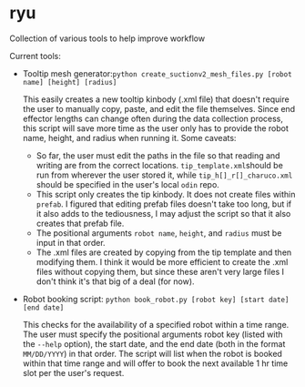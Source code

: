 # ryu
Collection of various tools to help improve workflow

Current tools:
  - Tooltip mesh generator:```python create_suctionv2_mesh_files.py [robot name] [height] [radius]```
  
    This easily creates a new tooltip kinbody (.xml file) that doesn't require the user to manually copy, paste, and edit the file themselves. Since end effector lengths can change often during the data collection process, this script will save more time as the user only has to provide the robot name, height, and radius when running it. Some caveats:
    - So far, the user must edit the paths in the file so that reading and writing are from the correct locations. ```tip_template.xml```should be run from wherever the user stored it, while ```tip_h[]_r[]_charuco.xml``` should be specified in the user's local ```odin``` repo.
    - This script only creates the tip kinbody. It does not create files within ```prefab```. I figured that editing prefab files doesn't take too long, but if it also adds to the tediousness, I may adjust the script so that it also creates that prefab file.
    - The positional arguments ```robot name```, ```height```, and ```radius``` must be input in that order.
    - The .xml files are created by copying from the tip template and then modifying them. I think it would be more efficient to create the .xml files without copying them, but since these aren't very large files I don't think it's that big of a deal (for now).
    

  - Robot booking script: ```python book_robot.py [robot key] [start date] [end date]```
    
    This checks for the availability of a specified robot within a time range. The user must specify the positional arguments robot key (listed with the ```--help``` option), the start date, and the end date (both in the format ```MM/DD/YYYY```) in that order. The script will list when the robot is booked within that time range and will offer to book the next available 1 hr time slot per the user's request.
